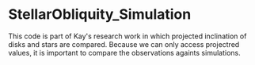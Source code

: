 # StellarObliquity_Simulation
 This code is part of Kay's research work in which projected inclination of disks and stars are compared. Because we can only access projectred values, it is important to compare the observations againts simulations.
